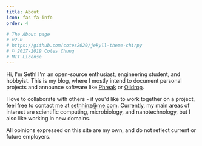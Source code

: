 ```yaml
---
title: About
icon: fas fa-info
order: 4

# The About page
# v2.0
# https://github.com/cotes2020/jekyll-theme-chirpy
# © 2017-2019 Cotes Chung
# MIT License
---
```


Hi, I'm Seth! I'm an open-source enthusiast, engineering student, and hobbyist.
This is my blog, where I mostly intend to document personal projects and
announce software like [Phreak](https://shinzlet.github.io/posts/cli-builder/)
or [Oildrop](https://shinzlet.github.io/posts/oildrop/).

I love to collaborate with others - if you'd like to work together on a project,
feel free to contact me at [sethhinz@me.com](mailto:sethhinz@me.com). Currently,
my main areas of interest are scientific computing, microbiology, and
nanotechnology, but I also like working in new domains.

All opinions expressed on this site are my own, and do not reflect current or
future employers.
